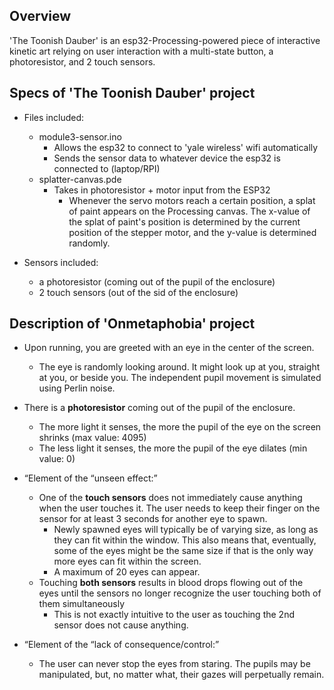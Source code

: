 Overview
--------
'The Toonish Dauber' is an esp32-Processing-powered piece of interactive kinetic art relying on user interaction with a multi-state button, a photoresistor, and 2 touch sensors.

  Specs of 'The Toonish Dauber' project
  ------------------------------
  - Files included:
    - module3-sensor.ino
      - Allows the esp32 to connect to 'yale wireless' wifi automatically
      - Sends the sensor data to whatever device the esp32 is connected to (laptop/RPI)
    - splatter-canvas.pde
      - Takes in photoresistor + motor input from the ESP32
        - Whenever the servo motors reach a certain position, a splat of paint appears on the Processing canvas. The x-value of the splat of paint's position is determined by the current position of the stepper motor, and the y-value is determined randomly.  
       
  - Sensors included:
    - a photoresistor (coming out of the pupil of the enclosure)
    - 2 touch sensors (out of the sid of the enclosure)
   
  Description of 'Onmetaphobia' project
  --------------------------------------
  - Upon running, you are greeted with an eye in the center of the screen.
    - The eye is randomly looking around. It might look up at you, straight at you, or beside you. The independent pupil movement is               simulated using Perlin noise.
  - There is a **photoresistor** coming out of the pupil of the enclosure.
    - The more light it senses, the more the pupil of the eye on the screen shrinks (max value: 4095)
    - The less light it senses, the more the pupil of the eye dilates (min value: 0)
   
  - “Element of the “unseen effect:”
    - One of the ****************touch sensors**************** does not immediately cause anything when the user touches it. The user needs        to keep their finger on the sensor for at least 3 seconds for another eye to spawn.
        - Newly spawned eyes will typically be of varying size, as long as they can fit within the window. This also means that, eventually,           some of the eyes might be the same size if that is the only way more eyes can fit within the screen.
        - A maximum of 20 eyes can appear.
    - Touching **both sensors** results in blood drops flowing out of the eyes until the sensors no longer recognize the user touching both        of them simultaneously
        - This is not exactly intuitive to the user as touching the 2nd sensor does not cause anything.
- “Element of the “lack of consequence/control:”
    - The user can never stop the eyes from staring. The pupils may be manipulated, but, no matter what, their gazes will perpetually remain.
